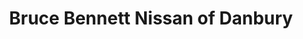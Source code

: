 ---
title: "Bruce Bennett Nissan of Danbury"
url: /danbury/bruce-bennett-nissan-of-danbury/
shop: Autohaus
---